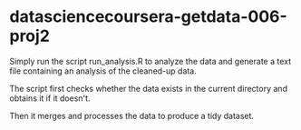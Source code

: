 datasciencecoursera-getdata-006-proj2
=====================================

Simply run the script run_analysis.R to analyze the data and generate a text file containing an analysis of the cleaned-up data.

The script first checks whether the data exists in the current directory and obtains it if it doesn't.

Then it merges and processes the data to produce a tidy dataset.

